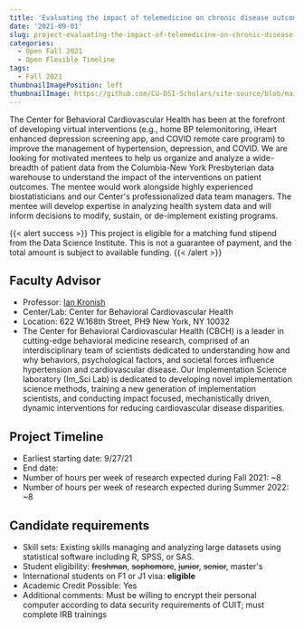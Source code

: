 ```yaml
---
title: 'Evaluating the impact of telemedicine on chronic disease outcomes'
date: '2021-09-01'
slug: project-evaluating-the-impact-of-telemedicine-on-chronic-disease-outcomes
categories:
  - Open Fall 2021 
  - Open Flexible Timeline
tags:
  - Fall 2021
thumbnailImagePosition: left
thumbnailImage: https://github.com/CU-DSI-Scholars/site-source/blob/main/static/img/healthcare_technology.png?raw=true
---
```

The Center for Behavioral Cardiovascular Health has been at the forefront of developing virtual interventions (e.g., home BP telemonitoring, iHeart enhanced depression screening app, and COVID remote care program) to improve the management of hypertension, depression, and COVID. We are looking for motivated mentees to help us organize and analyze a wide-breadth of patient data from the Columbia-New York Presbyterian data warehouse to understand the impact of the interventions on patient outcomes. The mentee would work alongside highly experienced biostatisticians and our Center's professionalized data team managers. The mentee will develop expertise in analyzing health system data and will inform decisions to modify, sustain, or de-implement existing programs. 

<!--more-->

{{< alert success >}}
This project is eligible for a matching fund stipend from the Data Science Institute. This is not a guarantee of payment, and the total amount is subject to available funding.
{{< /alert >}}

## Faculty Advisor
+ Professor: [Ian Kronish](https://www.columbiacardiology.org/research/research-centers-and-programs/center-behavioral-cardiovascular-health)
+ Center/Lab: Center for Behavioral Cardiovascular Health
+ Location: 622 W.168th Street, PH9 New York, NY 10032
+ The Center for Behavioral Cardiovascular Health (CBCH) is a leader in cutting-edge behavioral medicine research, comprised of an interdisciplinary team of scientists dedicated to understanding how and why behaviors, psychological factors, and societal forces influence hypertension and cardiovascular disease. Our Implementation Science laboratory (Im_Sci Lab) is dedicated to developing novel implementation science methods, training a new generation of implementation scientists, and conducting impact focused, mechanistically driven, dynamic interventions for reducing cardiovascular disease disparities.

## Project Timeline
+ Earliest starting date: 9/27/21
+ End date: 
+ Number of hours per week of research expected during Fall 2021: ~8
+ Number of hours per week of research expected during Summer 2022: ~8

## Candidate requirements
+ Skill sets: Existing skills managing and analyzing large datasets using statistical software including R, SPSS, or SAS.
+ Student eligibility: ~~freshman~~, ~~sophomore~~, ~~junior~~, ~~senior~~, master's
+ International students on F1 or J1 visa: **eligible**
+ Academic Credit Possible: Yes
+ Additional comments: Must be willing to encrypt their personal computer according to data security requirements of CUIT; must complete IRB trainings

